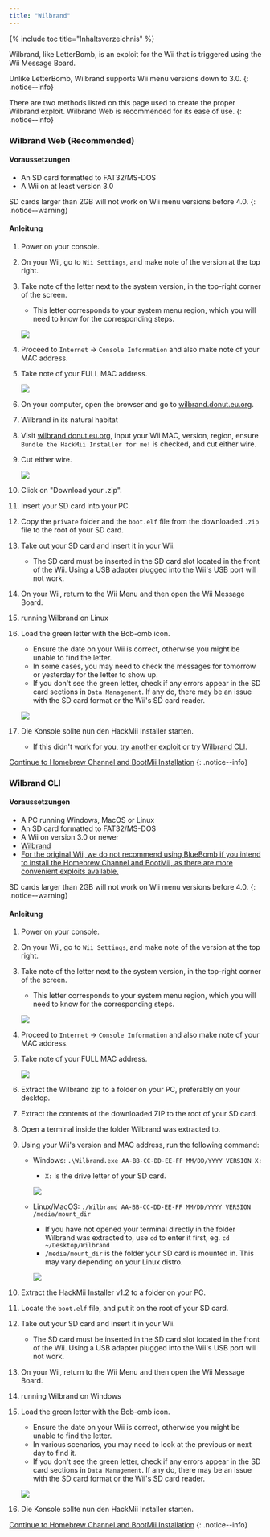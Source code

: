 ```yaml
---
title: "Wilbrand"
---
```


{% include toc title="Inhaltsverzeichnis" %}

Wilbrand, like LetterBomb, is an exploit for the Wii that is triggered using the Wii Message Board.

Unlike LetterBomb, Wilbrand supports Wii menu versions down to 3.0.
{: .notice--info}

There are two methods listed on this page used to create the proper Wilbrand exploit. Wilbrand Web is recommended for its ease of use.
{: .notice--info}

### Wilbrand Web (Recommended)

#### Voraussetzungen

* An SD card formatted to FAT32/MS-DOS
* A Wii on at least version 3.0

SD cards larger than 2GB will not work on Wii menu versions before 4.0.
{: .notice--warning}

#### Anleitung

1. Power on your console.
1. On your Wii, go to `Wii Settings`, and make note of the version at the top right.
1. Take note of the letter next to the system version, in the top-right corner of the screen.
    + This letter corresponds to your system menu region, which you will need to know for the corresponding steps.

    ![](/images/wii/SystemMenuVersion.png)

1. Proceed to `Internet` -> `Console Information` and also make note of your MAC address.
1. Take note of your FULL MAC address.

    ![](/images/wii/MacAddress.png)

1. On your computer, open the browser and go to [wilbrand.donut.eu.org](https://wilbrand.donut.eu.org/).
1. Wilbrand in its natural habitat
1. Visit [wilbrand.donut.eu.org](https://wilbrand.donut.eu.org/), input your Wii MAC, version, region, ensure `Bundle the HackMii Installer for me!` is checked, and cut either wire.
1. Cut either wire.

    ![](/images/exploits/wilbrand/web.png)

1. Click on "Download your .zip".
1. Insert your SD card into your PC.
1. Copy the `private` folder and the `boot.elf` file from the downloaded `.zip` file to the root of your SD card.
1. Take out your SD card and insert it in your Wii.
    + The SD card must be inserted in the SD card slot located in the front of the Wii. Using a USB adapter plugged into the Wii's USB port will not work.
1. On your Wii, return to the Wii Menu and then open the Wii Message Board.
1. running Wilbrand on Linux
1. Load the green letter with the Bob-omb icon.
    + Ensure the date on your Wii is correct, otherwise you might be unable to find the letter.
    + In some cases, you may need to check the messages for tomorrow or yesterday for the letter to show up.
    + If you don't see the green letter, check if any errors appear in the SD card sections in `Data Management`. If any do, there may be an issue with the SD card format or the Wii's SD card reader.

    ![](/images/exploits/wilbrand/msgboard.png)

1. Die Konsole sollte nun den HackMii Installer starten.
    + If this didn't work for you, [try another exploit](get-started) or try [Wilbrand CLI](#wilbrand-cli).

[Continue to Homebrew Channel and BootMii Installation](hbc)
{: .notice--info}

### Wilbrand CLI

#### Voraussetzungen

* A PC running Windows, MacOS or Linux
* An SD card formatted to FAT32/MS-DOS
* A Wii on version 3.0 or newer
* [Wilbrand](https://static.wiidatabase.de/Wilbrand.zip)
* [For the original Wii, we do not recommend using BlueBomb if you intend to install the Homebrew Channel and BootMii, as there are more convenient exploits available.](https://bootmii.org/download/)

SD cards larger than 2GB will not work on Wii menu versions before 4.0.
{: .notice--warning}

#### Anleitung

1. Power on your console.
1. On your Wii, go to `Wii Settings`, and make note of the version at the top right.
1. Take note of the letter next to the system version, in the top-right corner of the screen.
    + This letter corresponds to your system menu region, which you will need to know for the corresponding steps.

    ![](/images/wii/SystemMenuVersion.png)

1. Proceed to `Internet` -> `Console Information` and also make note of your MAC address.
1. Take note of your FULL MAC address.

    ![](/images/wii/MacAddress.png)

1. Extract the Wilbrand zip to a folder on your PC, preferably on your desktop.
1. Extract the contents of the downloaded ZIP to the root of your SD card.
1. Open a terminal inside the folder Wilbrand was extracted to.
1. Using your Wii's version and MAC address, run the following command:

    + Windows: `.\Wilbrand.exe AA-BB-CC-DD-EE-FF MM/DD/YYYY VERSION X:`
        + `X:` is the drive letter of your SD card.

        ![](/images/exploits/wilbrand/windows.png)

    + Linux/MacOS: `./Wilbrand AA-BB-CC-DD-EE-FF MM/DD/YYYY VERSION /media/mount_dir`
        + If you have not opened your terminal directly in the folder Wilbrand was extracted to, use `cd` to enter it first, eg. `cd ~/Desktop/Wilbrand`
        + `/media/mount_dir` is the folder your SD card is mounted in. This may vary depending on your Linux distro.

        ![](/images/exploits/wilbrand/linux.png)

1. Extract the HackMii Installer v1.2 to a folder on your PC.
1. Locate the `boot.elf` file, and put it on the root of your SD card.
1. Take out your SD card and insert it in your Wii.
    + The SD card must be inserted in the SD card slot located in the front of the Wii. Using a USB adapter plugged into the Wii's USB port will not work.
1. On your Wii, return to the Wii Menu and then open the Wii Message Board.
1. running Wilbrand on Windows
1. Load the green letter with the Bob-omb icon.
    + Ensure the date on your Wii is correct, otherwise you might be unable to find the letter.
    + In various scenarios, you may need to look at the previous or next day to find it.
    + If you don't see the green letter, check if any errors appear in the SD card sections in `Data Management`. If any do, there may be an issue with the SD card format or the Wii's SD card reader.

    ![](/images/exploits/wilbrand/msgboard.png)

1. Die Konsole sollte nun den HackMii Installer starten.

[Continue to Homebrew Channel and BootMii Installation](hbc)
{: .notice--info}
